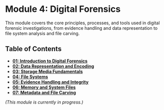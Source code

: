 # Module 4: Digital Forensics

This module covers the core principles, processes, and tools used in digital forensic investigations, from evidence handling and data representation to file system analysis and file carving.

## Table of Contents

-   [**01: Introduction to Digital Forensics**](./01-introduction-to-digital-forensics.md)
-   [**02: Data Representation and Encoding**](./02-data-representation-and-encoding.md)
-   [**03: Storage Media Fundamentals**](./03-storage-media-fundamentals.md)
-   [**04: File Systems**](./04-file-systems.md)
-   [**05: Evidence Handling and Integrity**](./05-evidence-handling-and-integrity.md)
-   [**06: Memory and System Files**](./06-memory-and-system-files.md)
-   [**07: Metadata and File Carving**](./07-metadata-and-file-carving.md)

*(This module is currently in progress.)*
